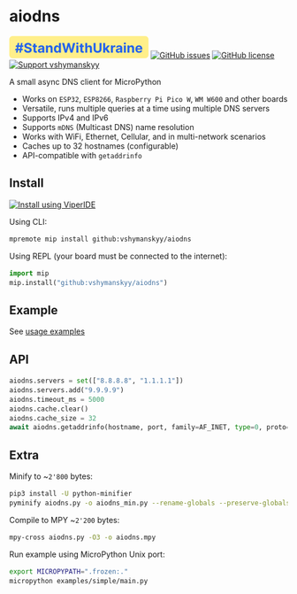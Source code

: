 # aiodns

[![StandWithUkraine](https://raw.githubusercontent.com/vshymanskyy/StandWithUkraine/main/badges/StandWithUkraine.svg)](https://github.com/vshymanskyy/StandWithUkraine/blob/main/docs/README.md) 
[![GitHub issues](https://img.shields.io/github/issues-raw/vshymanskyy/aiodns?style=flat-square&label=issues&color=green)](https://github.com/vshymanskyy/aiodns/issues) 
[![GitHub license](https://img.shields.io/badge/license-MIT-blue?style=flat-square)](https://github.com/vshymanskyy/aiodns) 
[![Support vshymanskyy](https://img.shields.io/static/v1?label=support&message=%E2%9D%A4&color=%23fe8e86)](https://quicknote.io/da0a7d50-bb49-11ec-936a-6d7fd5a2de08) 

<!-- [![Build status](https://img.shields.io/github/actions/workflow/status/vshymanskyy/aiodns/static.yml?branch=main&style=flat-square&logo=github&label=build)](https://github.com/vshymanskyy/aiodns/actions) -->
<!--[![GitHub Repo stars](https://img.shields.io/github/stars/vshymanskyy/aiodns?style=flat-square&color=green)](https://github.com/vshymanskyy/aiodns/stargazers) -->

A small async DNS client for MicroPython

- Works on `ESP32`, `ESP8266`, `Raspberry Pi Pico W`, `WM W600` and other boards
- Versatile, runs multiple queries at a time using multiple DNS servers
- Supports IPv4 and IPv6
- Supports `mDNS` (Multicast DNS) name resolution
- Works with WiFi, Ethernet, Cellular, and in multi-network scenarios
- Caches up to 32 hostnames (configurable)
- API-compatible with `getaddrinfo`

## Install

[<img src="https://raw.githubusercontent.com/vshymanskyy/ViperIDE/refs/heads/main/assets/btn_install.png" alt="Install using ViperIDE" height="42"/>](https://viper-ide.org/?install=github:vshymanskyy/aiodns)

Using CLI:

```sh
mpremote mip install github:vshymanskyy/aiodns
```

Using REPL (your board must be connected to the internet):

```py
import mip
mip.install("github:vshymanskyy/aiodns")
```

## Example

See [usage examples](./examples)

## API

```py
aiodns.servers = set(["8.8.8.8", "1.1.1.1"])
aiodns.servers.add("9.9.9.9")
aiodns.timeout_ms = 5000
aiodns.cache.clear()
aiodns.cache_size = 32
await aiodns.getaddrinfo(hostname, port, family=AF_INET, type=0, proto=0, flags=0)
```

## Extra

Minify to ~`2'800` bytes:

```sh
pip3 install -U python-minifier
pyminify aiodns.py -o aiodns_min.py --rename-globals --preserve-globals=getaddrinfo,servers,cache,cache_size,timeout_ms,AF_INET,AF_INET6,AF_UNSPEC,SOCK_DGRAM,SOCK_STREAM
```

Compile to MPY ~`2'200` bytes:

```sh
mpy-cross aiodns.py -O3 -o aiodns.mpy
```

Run example using MicroPython Unix port:

```sh
export MICROPYPATH=".frozen:."
micropython examples/simple/main.py
```
